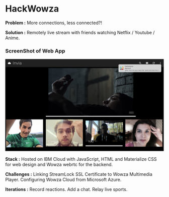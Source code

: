 # HackWowza

**Problem :** More connections, less connected?!


**Solution :** Remotely live stream with friends watching Netflix / Youtube / Anime.



### ScreenShot of Web App
![Screen View](/hackwowza.png)

**Stack :** Hosted on IBM Cloud with JavaScript, HTML and Materialize CSS for web design and Wowza webrtc for the backend.

**Challenges :** Linking StreamLock SSL Certificate to Wowza Multimedia Player. Configuring Wowza Cloud from Microsoft Azure.

**Iterations :** Record reactions. Add a chat. Relay live sports.
